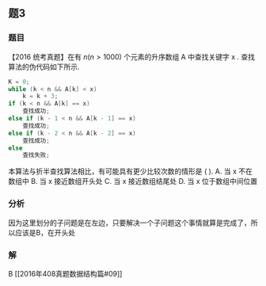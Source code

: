 ## 题3
### 题目
【2016 统考真题】在有 $n( {n > {1000}})$ 个元素的升序数组 $\mathrm{A}$ 中查找关键字 $\mathrm{x}$ . 
查找算法的伪代码如下所示.
```cpp
K = 0;
while (k < n && A[k] < x) 
    k = k + 3;
if (k < n && A[k] == x) 
    查找成功;
else if (k - 1 < n && A[k - 1] == x) 
    查找成功;
else if (k - 2 < n && A[k - 2] == x) 
    查找成功;
else 
    查找失败;
```
本算法与折半查找算法相比，有可能具有更少比较次数的情形是 ( ).
A. 当 $\mathrm{x}$ 不在数组中 
B. 当 $\mathrm{x}$ 接近数组开头处
C. 当 $\mathrm{x}$ 接近数组结尾处 
D. 当 $\mathrm{x}$ 位于数组中间位置
### 分析
因为这里划分的子问题是在左边，只要解决一个子问题这个事情就算是完成了，所以应该是B，在开头处
### 解
B
[[2016年408真题数据结构篇#09]]